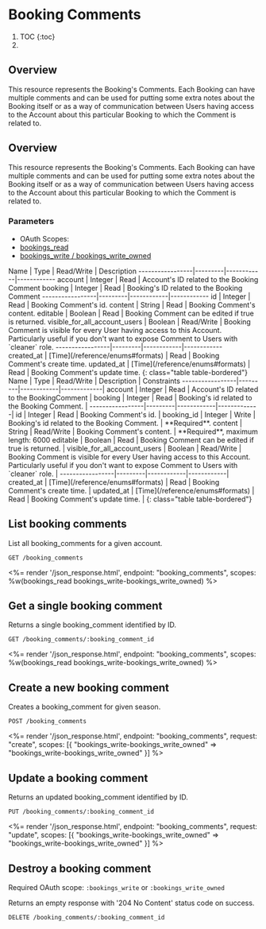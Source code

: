 # Booking Comments

1. TOC
{:toc}
2.
## Overview

This resource represents the Booking's Comments. Each Booking can have multiple comments and can be used for putting some extra notes about the Booking itself or as a way of communication between Users having access to the Account about this particular Booking to which the Comment is related to.

## Overview

This resource represents the Booking's Comments. Each Booking can have multiple comments and can be used for putting some extra notes about the Booking itself or as a way of communication between Users having access to the Account about this particular Booking to which the Comment is related to.

### Parameters
<ul class="nav nav-pills" role="tablist">
  <li class="disabled"><a>OAuth Scopes:</a></li>
  <li class="active"><a href="#bookings_read" role="tab" data-toggle="pill">bookings_read</a></li>
  <li><a href="#bookings_write-bookings_write_owned" role="tab" data-toggle="pill">
    bookings_write / bookings_write_owned
  </a></li>
</ul>

<div class="tab-content" markdown="1">
  <div class="tab-pane active" id="bookings_read" markdown="1">
Name             | Type    | Read/Write | Description
-----------------|---------|------------|------------
account          | Integer | Read       | Account's ID related to the Booking Comment
booking          | Integer | Read       | Booking's ID related to the Booking Comment
-----------------|---------|------------|------------
id                             | Integer | Read       | Booking Comment's id.
content                        | String  | Read       | Booking Comment's content.
editable                       | Boolean | Read       | Booking Comment can be edited if true is returned.
visible_for_all_account_users  | Boolean | Read/Write | Booking Comment is visible for every User having access to this Account. Particularly useful if you don't want to expose Comment to Users with `cleaner` role.
-----------------|---------|------------|------------
created_at       | [Time](/reference/enums#formats) | Read       | Booking Comment's create time.
updated_at       | [Time](/reference/enums#formats) | Read       | Booking Comment's update time.
{: class="table table-bordered"}
  </div>
  <div class="tab-pane" id="bookings_write-bookings_write_owned" markdown="1">
Name             | Type    | Read/Write | Description | Constraints
-----------------|---------|------------|-------------|
account       | Integer | Read       | Account's ID related to the BookingComment |
booking       | Integer | Read       | Booking's id related to the Booking Comment. |
-----------------|---------|------------|-------------|
id                             | Integer | Read       | Booking Comment's id. |
booking_id                     | Integer | Write      |  Booking's id related to the Booking Comment. | **Required**.
content                        | String  | Read/Write | Booking Comment's content. | **Required**, maximum length: 6000
editable                       | Boolean | Read       | Booking Comment can be edited if true is returned. |
visible_for_all_account_users  | Boolean | Read/Write | Booking Comment is visible for every User having access to this Account. Particularly useful if you don't want to expose Comment to Users with `cleaner` role. |
-----------------|---------|------------|------------|
created_at       | [Time](/reference/enums#formats) | Read       | Booking Comment's create time. |
updated_at       | [Time](/reference/enums#formats) | Read       | Booking Comment's update time. |
{: class="table table-bordered"}
  </div>
</div>

## List booking comments

List all booking_comments for a given account.

~~~
GET /booking_comments
~~~

<%= render '/json_response.html', endpoint: "booking_comments",
  scopes: %w(bookings_read bookings_write-bookings_write_owned) %>

## Get a single booking comment

Returns a single booking_comment identified by ID.

~~~
GET /booking_comments/:booking_comment_id
~~~

<%= render '/json_response.html', endpoint: "booking_comments",
  scopes: %w(bookings_read bookings_write-bookings_write_owned) %>

## Create a new booking comment

Creates a booking_comment for given season.

~~~
POST /booking_comments
~~~

<%= render '/json_response.html', endpoint: "booking_comments", request: "create",
  scopes: [{ "bookings_write-bookings_write_owned" => "bookings_write-bookings_write_owned" }] %>

## Update a booking comment

Returns an updated booking_comment identified by ID.

~~~
PUT /booking_comments/:booking_comment_id
~~~

<%= render '/json_response.html', endpoint: "booking_comments", request: "update",
  scopes: [{ "bookings_write-bookings_write_owned" => "bookings_write-bookings_write_owned" }] %>

## Destroy a booking comment

Required OAuth scope: `:bookings_write` or `:bookings_write_owned`

Returns an empty response with '204 No Content' status code on success.

~~~~~~
DELETE /booking_comments/:booking_comment_id
~~~~~~
